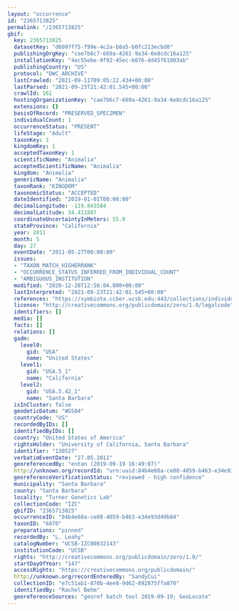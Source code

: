 ```yaml
---
layout: "occurrence"
id: "2365713825"
permalink: "/2365713825"
gbif:
  key: 2365713825
  datasetKey: "d6097f75-f99e-4c2a-b8a5-b0fc213ecbd0"
  publishingOrgKey: "cae7b6c7-669a-4261-9a34-6e8cdc16a125"
  installationKey: "4ec55ebe-9f92-45ec-b076-dd45f61003ab"
  publishingCountry: "US"
  protocol: "DWC_ARCHIVE"
  lastCrawled: "2021-09-11T09:05:22.434+00:00"
  lastParsed: "2021-09-23T21:42:01.545+00:00"
  crawlId: 161
  hostingOrganizationKey: "cae7b6c7-669a-4261-9a34-6e8cdc16a125"
  extensions: {}
  basisOfRecord: "PRESERVED_SPECIMEN"
  individualCount: 1
  occurrenceStatus: "PRESENT"
  lifeStage: "Adult"
  taxonKey: 1
  kingdomKey: 1
  acceptedTaxonKey: 1
  scientificName: "Animalia"
  acceptedScientificName: "Animalia"
  kingdom: "Animalia"
  genericName: "Animalia"
  taxonRank: "KINGDOM"
  taxonomicStatus: "ACCEPTED"
  dateIdentified: "2019-01-01T00:00:00"
  decimalLongitude: -119.843584
  decimalLatitude: 34.411807
  coordinateUncertaintyInMeters: 55.0
  stateProvince: "California"
  year: 2011
  month: 5
  day: 27
  eventDate: "2011-05-27T00:00:00"
  issues:
  - "TAXON_MATCH_HIGHERRANK"
  - "OCCURRENCE_STATUS_INFERRED_FROM_INDIVIDUAL_COUNT"
  - "AMBIGUOUS_INSTITUTION"
  modified: "2020-12-28T12:56:04.000+00:00"
  lastInterpreted: "2021-09-23T21:42:01.545+00:00"
  references: "https://symbiota.ccber.ucsb.edu:443/collections/individual/index.php?occid=130527"
  license: "http://creativecommons.org/publicdomain/zero/1.0/legalcode"
  identifiers: []
  media: []
  facts: []
  relations: []
  gadm:
    level0:
      gid: "USA"
      name: "United States"
    level1:
      gid: "USA.5_1"
      name: "California"
    level2:
      gid: "USA.5.42_1"
      name: "Santa Barbara"
  isInCluster: false
  geodeticDatum: "WGS84"
  countryCode: "US"
  recordedByIDs: []
  identifiedByIDs: []
  country: "United States of America"
  rightsHolder: "University of California, Santa Barbara"
  identifier: "130527"
  verbatimEventDate: "27.05.2011"
  georeferencedBy: "entan (2019-09-19 16:49:07)"
  http://unknown.org/recordId: "urn:uuid:84b4e68a-ce08-4059-b463-e34e93d49b84"
  georeferenceVerificationStatus: "reviewed - high confidence"
  municipality: "Santa Barbara"
  county: "Santa Barbara"
  locality: "Turner Genetics Lab"
  collectionCode: "IZC"
  gbifID: "2365713825"
  occurrenceID: "84b4e68a-ce08-4059-b463-e34e93d49b84"
  taxonID: "6970"
  preparations: "pinned"
  recordedBy: "L. Leahy"
  catalogNumber: "UCSB-IZC00032143"
  institutionCode: "UCSB"
  rights: "http://creativecommons.org/publicdomain/zero/1.0/"
  startDayOfYear: "147"
  accessRights: "https://creativecommons.org/publicdomain/"
  http://unknown.org/recordEnteredBy: "SandyCui"
  collectionID: "e7c51ab1-870b-4ee8-9d62-092875ffa870"
  identifiedBy: "Rachel Behm"
  georeferenceSources: "georef batch tool 2019-09-19; GeoLocate"
---
```

